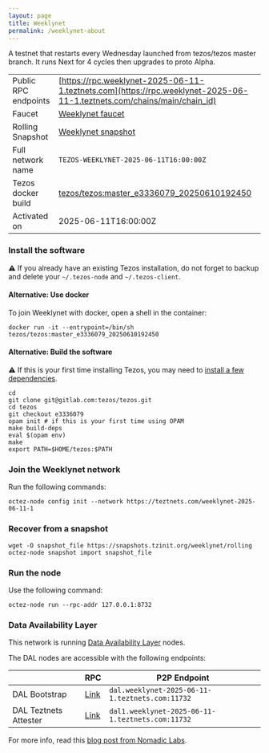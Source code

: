 ```yaml
---
layout: page
title: Weeklynet
permalink: /weeklynet-about
---
```


A testnet that restarts every Wednesday launched from tezos/tezos master branch. It runs Next for 4 cycles then upgrades to proto Alpha.

| | |
|-------|---------------------|
| Public RPC endpoints | [https://rpc.weeklynet-2025-06-11-1.teztnets.com](https://rpc.weeklynet-2025-06-11-1.teztnets.com/chains/main/chain_id)<br/> |
| Faucet | [Weeklynet faucet](https://faucet.weeklynet-2025-06-11-1.teztnets.com) |
| Rolling Snapshot | [Weeklynet snapshot](https://snapshots.tzinit.org/weeklynet/rolling) |
| Full network name | `TEZOS-WEEKLYNET-2025-06-11T16:00:00Z` |
| Tezos docker build | [tezos/tezos:master_e3336079_20250610192450](https://hub.docker.com/r/tezos/tezos/tags?page=1&ordering=last_updated&name=master_e3336079_20250610192450) |
| Activated on | 2025-06-11T16:00:00Z |





### Install the software

⚠️  If you already have an existing Tezos installation, do not forget to backup and delete your `~/.tezos-node` and `~/.tezos-client`.



#### Alternative: Use docker

To join Weeklynet with docker, open a shell in the container:

```
docker run -it --entrypoint=/bin/sh tezos/tezos:master_e3336079_20250610192450
```


#### Alternative: Build the software

⚠️  If this is your first time installing Tezos, you may need to [install a few dependencies](https://tezos.gitlab.io/introduction/howtoget.html#setting-up-the-development-environment-from-scratch).

```
cd
git clone git@gitlab.com:tezos/tezos.git
cd tezos
git checkout e3336079
opam init # if this is your first time using OPAM
make build-deps
eval $(opam env)
make
export PATH=$HOME/tezos:$PATH
```

### Join the Weeklynet network

Run the following commands:

```
octez-node config init --network https://teztnets.com/weeklynet-2025-06-11-1

```


### Recover from a snapshot

```
wget -O snapshot_file https://snapshots.tzinit.org/weeklynet/rolling
octez-node snapshot import snapshot_file
```


### Run the node

Use the following command:

```
octez-node run --rpc-addr 127.0.0.1:8732
```




### Data Availability Layer

This network is running [Data Availability Layer](https://tezos.gitlab.io/shell/dal.html) nodes.


The DAL nodes are accessible with the following endpoints:

| | RPC | P2P Endpoint |
|------------|---------|--------------|
| DAL Bootstrap | [Link](https://dal-bootstrap-rpc.weeklynet-2025-06-11-1.teztnets.com/p2p/gossipsub/scores) | `dal.weeklynet-2025-06-11-1.teztnets.com:11732` |
| DAL Teztnets Attester | [Link](https://dal-attester-rpc.weeklynet-2025-06-11-1.teztnets.com/p2p/gossipsub/scores) | `dal1.weeklynet-2025-06-11-1.teztnets.com:11732` |


For more info, read this [blog post from Nomadic Labs](https://research-development.nomadic-labs.com/data-availability-layer-tezos.html).



